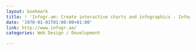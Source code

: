 ```yaml
---
layout: bookmark
title: ! 'Infogr.am: Create interactive charts and infographics - Infogr.am'
date: '1970-01-01T01:00:00+01:00'
link: http://www.infogr.am/
categories: Web Design / Development

---
```


